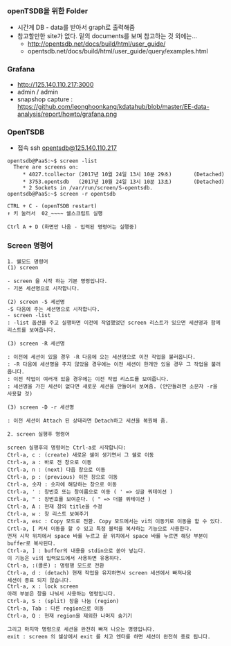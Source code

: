 ### openTSDB을 위한 Folder

* 시간계 DB - data를 받아서 graph로 출력해줌
* 참고할만한 site가 없다. 밑의 documents를 보며 참고하는 것 외에는...
    * http://opentsdb.net/docs/build/html/user_guide/
    * opentsdb.net/docs/build/html/user_guide/query/examples.html

### Grafana 
* http://125.140.110.217:3000
* admin / admin
* snapshop capture : https://github.com/jeonghoonkang/kdatahub/blob/master/EE-data-analysis/report/howto/grafana.png

### OpenTSDB
* 접속 ssh opentsdb@125.140.110.217
```
opentsdb@PaaS:~$ screen -list
  There are screens on:
     * 4027.tcollector (2017년 10월 24일 13시 10분 29초)       (Detached)
     * 3753.opentsdb   (2017년 10월 24일 13시 10분 13초)       (Detached)
     * 2 Sockets in /var/run/screen/S-opentsdb.
opentsdb@PaaS:~$ screen -r opentsdb

CTRL + C - (openTSDB restart)
↑ 키 눌러서  02_~~~~ 쉘스크립트 실행

Ctrl A + D (화면만 나옴 - 입력된 명령어는 실행중)
```

### Screen 명령어
```
1. 쉘모드 명령어
(1) screen

- screen 을 시작 하는 기본 명령입니다.
- 기본 세션명으로 시작합니다.

(2) screen -S 세션명
-S 다음에 주는 세션명으로 시작합니다.
- screen -list
: -list 옵션을 주고 실행하면 이전에 작업했었던 screen 리스트가 있으면 세션명과 함께 리스트를 보여줍니다.

(3) screen -R 세션명

: 이전에 세션이 있을 경우 -R 다음에 오는 세션명으로 이전 작업을 불러옵니다.
: -R 다음에 세션명을 주지 않았을 경우에는 이전 세션이 한개만 있을 경우 그 작업을 불러옵니다.
: 이전 작업이 여러개 있을 경우에는 이전 작업 리스트를 보여줍니다.
: 세션명을 가진 세션이 없다면 새로운 세션을 만들어서 보여줌. (안만들려면 소문자 -r을 사용할 것)

(3) screen -D -r 세션명

: 이전 세션이 Attach 된 상태라면 Detach하고 세션을 복원해 줌.

2. screen 실행후 명령어

screen 실행후의 명령어는 Ctrl-a로 시작합니다:
Ctrl-a, c : (create) 새로운 쉘이 생기면서 그 쉘로 이동
Ctrl-a, a : 바로 전 창으로 이동
Ctrl-a, n : (next) 다음 창으로 이동
Ctrl-a, p : (previous) 이전 창으로 이동
Ctrl-a, 숫자 : 숫자에 해당하는 창으로 이동
Ctrl-a, ' : 창번호 또는 창이름으로 이동 ( ' => 싱글 쿼테이션 )
Ctrl-a, " : 창번호를 보여준다. ( " => 더블 쿼테이션 )
Ctrl-a, A : 현재 창의 title을 수정
Ctrl-a, w : 창 리스트 보여주기
Ctrl-a, esc : Copy 모드로 전환. Copy 모드에서는 vi의 이동키로 이동을 할 수 있다.
Crtl-a, [ 커서 이동을 할 수 있고 특정 블럭을 복사하는 기능으로 사용한다.
먼저 시작 위치에서 space 바를 누르고 끝 위치에서 space 바를 누르면 해당 부분이 buffer로 복사된다.
Ctrl-a, ] : buffer의 내용을 stdin으로 쏟아 넣는다.
이 기능은 vi의 입력모드에서 사용하면 유용하다.
Ctrl-a, :(콜론) : 명령행 모드로 전환
Ctrl-a, d : (detach) 현재 작업을 유지하면서 screen 세션에서 빠져나옴
세션이 종료 되지 않습니다.
Ctrl-a, x : lock screen
아래 부분은 창을 나눠서 사용하는 명령입니다.
Ctrl-a, S : (split) 창을 나눔 (region)
Ctrl-a, Tab : 다른 region으로 이동
Ctrl-a, Q : 현재 region을 제외한 나머지 숨기기

그리고 마지막 명령으로 세션을 완전히 빠져 나오는 명령입니다.
exit : screen 의 쉘상에서 exit 를 치고 엔터를 하면 세션이 완전히 종료 됩니다.
